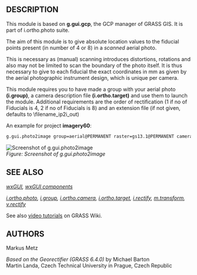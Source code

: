 ## DESCRIPTION

This module is based on **g.gui.gcp**, the GCP manager of GRASS GIS. It
is part of i.ortho.photo suite.

The aim of this module is to give absolute location values to the
fiducial points present (in number of 4 or 8) in a *scanned* aerial
photo.

This is necessary as (manual) scanning introduces distortions, rotations
and also may not be limited to scan the boundary of the photo itself. It
is thus necessary to give to each fiducial the exact coordinates in mm
as given by the aerial photographic instrument design, which is unique
per camera.

This module requires you to have made a group with your aerial photo
**(i.group)**, a camera description file **(i.ortho.target)** and use
them to launch the module. Additional requirements are the order of
rectification (1 if no of Fiducials is 4, 2 if no of Fiducials is 8) and
an extension file (if not given, defaults to \\filename_ip2i_out)

An example for project **imagery60**:

```sh
g.gui.photo2image group=aerial@PERMANENT raster=gs13.1@PERMANENT camera=gscamera order=2 extension=try --o
```

![Screenshot of g.gui.photo2image](wxGUI_iphoto2image_frame.jpg)  
*Figure: Screenshot of g.gui.photo2image*

## SEE ALSO

*[wxGUI](wxGUI.md), [wxGUI components](wxGUI.components.md)*

*[i.ortho.photo](i.ortho.photo.md), [i.group](i.group.md),
[i.ortho.camera](i.ortho.camera.md),
[i.ortho.target](i.ortho.target.md), [i.rectify](i.rectify.md),
[m.transform](m.transform.md), [v.rectify](v.rectify.md)*

See also [video
tutorials](https://grasswiki.osgeo.org/wiki/WxGUI/Video_tutorials#Georectifier)
on GRASS Wiki.

## AUTHORS

Markus Metz  
  
*Based on the Georectifier (GRASS 6.4.0)* by Michael Barton  
Martin Landa, Czech Technical University in Prague, Czech Republic
